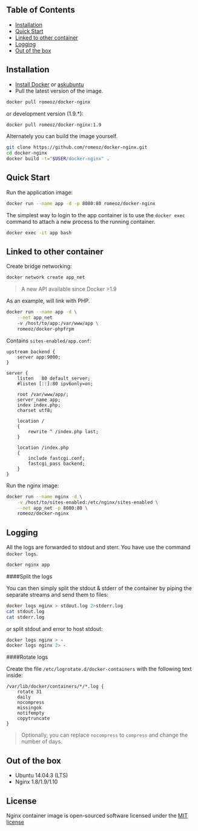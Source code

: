 Table of Contents
-------------------

 * [Installation](#installation)
 * [Quick Start](#quick-start)
 * [Linked to other container](#linked-to-other-container) 
 * [Logging](#logging)
 * [Out of the box](#out-of-the-box)

Installation
-------------------

 * [Install Docker](https://docs.docker.com/installation/) or [askubuntu](http://askubuntu.com/a/473720)
 * Pull the latest version of the image.
 
```bash
docker pull romeoz/docker-nginx
```

or development version (1.9.*):

```bash
docker pull romeoz/docker-nginx:1.9
```

Alternately you can build the image yourself.

```bash
git clone https://github.com/romeoz/docker-nginx.git
cd docker-nginx
docker build -t="$USER/docker-nginx" .
```

Quick Start
-------------------

Run the application image:

```bash
docker run --name app -d -p 8080:80 romeoz/docker-nginx
```

The simplest way to login to the app container is to use the `docker exec` command to attach a new process to the running container.

```bash
docker exec -it app bash
```

Linked to other container
-------------------

Create bridge networking:

```bash
docker network create app_net
```

>A new API available since Docker >1.9 

As an example, will link with PHP. 

```bash
docker run --name app -d \
    --net app_net
    -v /host/to/app:/var/www/app \
    romeoz/docker-phpfrpm
```

Contains `sites-enabled/app.conf`:

```
upstream backend {
    server app:9000;
}

server {
    listen   80 default_server;
    #listen [::]:80 ipv6only=on;

    root /var/www/app/;
    server_name app;
    index index.php;
    charset utf8;
  
    location /
    {
        rewrite ^ /index.php last;
    }

    location /index.php
    {
        include fastcgi.conf;
        fastcgi_pass backend;
    }
}
```

Run the nginx image:

```bash
docker run --name nginx -d \
    -v /host/to/sites-enabled:/etc/nginx/sites-enabled \
    --net app_net -p 8080:80 \ 
    romeoz/docker-nginx
```

Logging
-------------------

All the logs are forwarded to stdout and sterr. You have use the command `docker logs`.

```bash
docker nginx app
```

####Split the logs

You can then simply split the stdout & stderr of the container by piping the separate streams and send them to files:

```bash
docker logs nginx > stdout.log 2>stderr.log
cat stdout.log
cat stderr.log
```

or split stdout and error to host stdout:

```bash
docker logs nginx > -
docker logs nginx 2> -
```

####Rotate logs

Create the file `/etc/logrotate.d/docker-containers` with the following text inside:

```
/var/lib/docker/containers/*/*.log {
    rotate 31
    daily
    nocompress
    missingok
    notifempty
    copytruncate
}
```
> Optionally, you can replace `nocompress` to `compress` and change the number of days.

Out of the box
-------------------
 * Ubuntu 14.04.3 (LTS)
 * Nginx 1.8/1.9/1.10

License
-------------------

Nginx container image is open-sourced software licensed under the [MIT license](http://opensource.org/licenses/MIT)